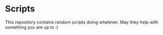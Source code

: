 # Scripts

This repository contains random scripts doing whatever.
May they help with something you are up to :)
